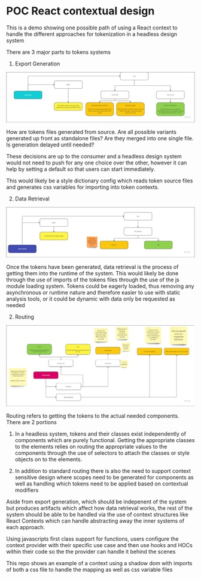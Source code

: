 # POC React contextual design

This is a demo showing one possible path of using a React context to handle the different approaches for tokenization in a headless design system 


There are 3 major parts to tokens systems 

1. Export Generation

![](./Generation.png)

How are tokens files generated from source. Are all possible variants generated up front as standalone files? Are they merged into one single file. Is generation delayed until needed?

These decisions are up to the consumer and a headless design system would not need to push for any one choice over the other, however it can help by setting a default so that users can start immediately. 

This would likely be a style dictionary config which reads token source files and generates css variables for importing into token contexts.

2. Data Retrieval

![](./Data%20Retrieval.png)

Once the tokens have been generated, data retrieval is the process of getting them into the runtime of the system. This would likely be done through the use of imports of the tokens files through the use of the js module loading system. Tokens could be eagerly loaded, thus removing any asynchronous or runtime nature and therefore easier to use with static analysis tools, or it could be dynamic with data only be requested as needed

2. Routing

![](./Routing.png)

Routing refers to getting the tokens to the actual needed components. There are 2 portions 

1. In a headless system, tokens and their classes exist independently of components which are purely functional. Getting the appropriate classes to the elements relies on routing the appropriate values to the components through the use of selectors to attach the classes or style objects on to the elements.

2. In addition to standard routing there is also the need to support context sensitive design where scopes need to be generated for components as well as handling which tokens need to be applied based on contextual modifiers


Aside from export generation, which should be indepenent of the system but produces artifacts which affect how data retrieval works, the rest of the system should be able to be handled via the use of context structures like React Contexts which can handle abstracting away the inner systems of each approach. 

Using javascripts first class support for functions, users configure the context provider with their specific use case and then use hooks and HOCs within their code so the the provider can handle it behind the scenes

This repo shows an example of a context using a shadow dom with imports of both a css file to handle the mapping as well as css variable files